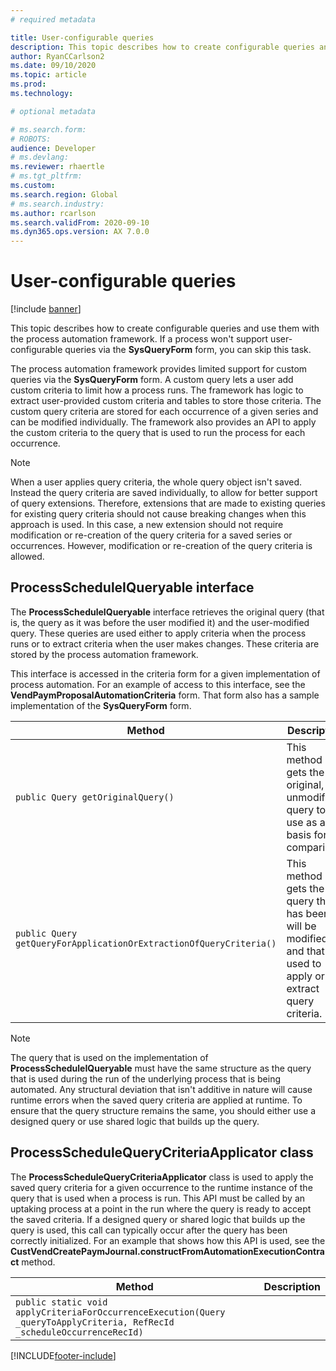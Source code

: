 ```yaml
---
# required metadata

title: User-configurable queries
description: This topic describes how to create configurable queries and use them with the process automation framework.
author: RyanCCarlson2
ms.date: 09/10/2020
ms.topic: article
ms.prod: 
ms.technology: 

# optional metadata

# ms.search.form: 
# ROBOTS: 
audience: Developer
# ms.devlang: 
ms.reviewer: rhaertle
# ms.tgt_pltfrm: 
ms.custom:
ms.search.region: Global
# ms.search.industry: 
ms.author: rcarlson
ms.search.validFrom: 2020-09-10
ms.dyn365.ops.version: AX 7.0.0
---
```


# User-configurable queries

[!include [banner](../includes/banner.md)]

This topic describes how to create configurable queries and use them with the process automation framework. If a process won't support user-configurable queries via the **SysQueryForm** form, you can skip this task.

The process automation framework provides limited support for custom queries via the **SysQueryForm** form. A custom query lets a user add custom criteria to limit how a process runs. The framework has logic to extract user-provided custom criteria and tables to store those criteria. The custom query criteria are stored for each occurrence of a given series and can be modified individually. The framework also provides an API to apply the custom criteria to the query that is used to run the process for each occurrence.

> [!NOTE]
> When a user applies query criteria, the whole query object isn't saved. Instead the query criteria are saved individually, to allow for better support of query extensions. Therefore, extensions that are made to existing queries for existing query criteria should not cause breaking changes when this approach is used. In this case, a new extension should not require modification or re-creation of the query criteria for a saved series or occurrences. However, modification or re-creation of the query criteria is allowed.

## ProcessScheduleIQueryable interface

The **ProcessScheduleIQueryable** interface retrieves the original query (that is, the query as it was before the user modified it) and the user-modified query. These queries are used either to apply criteria when the process runs or to extract criteria when the user makes changes. These criteria are stored by the process automation framework.

This interface is accessed in the criteria form for a given implementation of process automation. For an example of access to this interface, see the **VendPaymProposalAutomationCriteria** form. That form also has a sample implementation of the **SysQueryForm** form.

| Method | Description |
|---|---|
| `public Query getOriginalQuery()` | This method gets the original, unmodified query to use as a basis for comparison. |
| `public Query getQueryForApplicationOrExtractionOfQueryCriteria()` | This method gets the query that has been or will be modified, and that is used to apply or extract query criteria. |

> [!NOTE]
> The query that is used on the implementation of **ProcessScheduleIQueryable** must have the same structure as the query that is used during the run of the underlying process that is being automated. Any structural deviation that isn't additive in nature will cause runtime errors when the saved query criteria are applied at runtime. To ensure that the query structure remains the same, you should either use a designed query or use shared logic that builds up the query.

## ProcessScheduleQueryCriteriaApplicator class

The **ProcessScheduleQueryCriteriaApplicator** class is used to apply the saved query criteria for a given occurrence to the runtime instance of the query that is used when a process is run. This API must be called by an uptaking process at a point in the run where the query is ready to accept the saved criteria. If a designed query or shared logic that builds up the query is used, this call can typically occur after the query has been correctly initialized. For an example that shows how this API is used, see the **CustVendCreatePaymJournal.constructFromAutomationExecutionContract** method.

| Method | Description |
|---|---|
| `public static void applyCriteriaForOccurrenceExecution(Query _queryToApplyCriteria, RefRecId _scheduleOccurrenceRecId)` | |


[!INCLUDE[footer-include](../../../includes/footer-banner.md)]